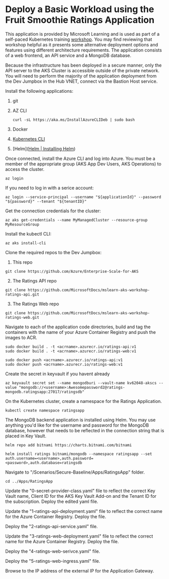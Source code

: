 # Deploy a Basic Workload using the Fruit Smoothie Ratings Application

This application is provided by Microsoft Learning and is used as part of a self-paced Kubernetes training [workshop](https://docs.microsoft.com/en-us/learn/modules/aks-workshop/).  You may find reviewing that workshop helpful as it presents some alternative deployment options and features using different architecture requirements. The application consists of a web frontend, an API service and a MongoDB database.

Because the infrastructure has been deployed in a secure manner, only the API server to the AKS Cluster is accessible outside of the private network.  You will need to perform the majority of the application deployment from the Dev Jumpbox in the Hub VNET, connect via the Bastion Host service.

Install the following applications:
1. git

2. AZ CLI

   ```
   curl -sL https://aka.ms/InstallAzureCLIDeb | sudo bash
   ```

3. Docker

4. [Kubernetes CLI](https://kubernetes.io/docs/tasks/tools/install-kubectl-linux/)

5. [Helm]([Helm | Installing Helm](https://helm.sh/docs/intro/install/))

Once connected, install the Azure CLI and log into Azure. You must be a member of the appropriate
group (AKS App Dev Users, AKS Operations) to access the cluster. 

```
az login
```

If you need to log in with a serice account:
```
az login --service-principal --username "${applicationId}" --password "${password}" --tenant "${tenantID}"
```

Get the connection credentials for the cluster:
```
az aks get-credentials --name MyManagedCluster --resource-group MyResourceGroup
```

Install the kubectl CLI:
```
az aks install-cli
```

Clone the required repos to the Dev Jumpbox:
1. This repo
```
git clone https://github.com/Azure/Enterprise-Scale-for-AKS
```
2. The Ratings API repo
```
git clone https://github.com/MicrosoftDocs/mslearn-aks-workshop-ratings-api.git
```
3. The Ratings Web repo
```
git clone https://github.com/MicrosoftDocs/mslearn-aks-workshop-ratings-web.git
```

Navigate to each of the application code directories, build and tag the containers with the name of your Azure Container Registry and push the images to ACR.
```
sudo docker build . -t <acrname>.azurecr.io/ratings-api:v1
sudo docker build . -t <acrname>.azurecr.io/ratings-web:v1

sudo docker push <acrname>.azurecr.io/ratings-api:v1
sudo docker push <acrname>.azurecr.io/ratings-web:v1
```

Create the secret in keyvault if you havent already

```
az keyvault secret set --name mongodburi --vault-name kv62048-akscs --value "mongodb://<username>:Awesomepassword2@ratings-mongodb.ratingsapp:27017/ratingsdb"
```



On the Kubernetes cluster, create a namespace for the Ratings Application. 

```
kubectl create namespace ratingsapp
```

The MongoDB backend application is installed using Helm. You may use anything you'd like for the username and password for the MongoDB database, however that needs to be reflected in the connection string that is placed in Key Vault.

```
helm repo add bitnami https://charts.bitnami.com/bitnami

helm install ratings bitnami/mongodb --namespace ratingsapp --set auth.username=<username>,auth.password=<password>,auth.database=ratingsdb
```

Navigate to "/Scenarios/Secure-Baseline/Apps/RatingsApp" folder. 
```
cd ../Apps/RatingsApp
```
Update the "0-secret-provider-class.yaml" file to reflect the correct Key Vault name, Client ID for the AKS Key Vault Add-on and the Tenant ID for the subscription.  Deploy the edited yaml file.

Update the "1-ratings-api-deployment.yaml" file to reflect the correct name for the Azure Container Registry.  Deploy the file.

Deploy the "2-ratings-api-service.yaml" file.

Update the "3-ratings-web-deployment.yaml" file to reflect the correct name for the Azure Container Registry. Deploy the file. 

Deploy the "4-ratings-web-serivce.yaml" file.

Deploy the "5-ratings-web-ingress.yaml" file.

Browse to the IP address of the external IP for the Application Gateway.

